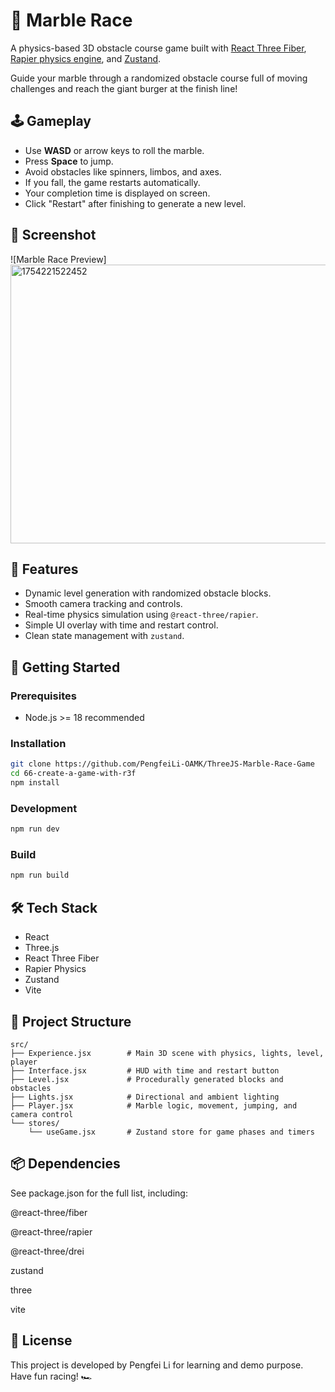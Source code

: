 # 🏁 Marble Race

A physics-based 3D obstacle course game built with [React Three Fiber](https://github.com/pmndrs/react-three-fiber), [Rapier physics engine](https://rapier.rs/), and [Zustand](https://github.com/pmndrs/zustand).

Guide your marble through a randomized obstacle course full of moving challenges and reach the giant burger at the finish line!

## 🕹️ Gameplay

- Use **WASD** or arrow keys to roll the marble.
- Press **Space** to jump.
- Avoid obstacles like spinners, limbos, and axes.
- If you fall, the game restarts automatically.
- Your completion time is displayed on screen.
- Click "Restart" after finishing to generate a new level.

## 📸 Screenshot

![Marble Race Preview]<img width="960" height="446" alt="1754221522452" src="https://github.com/user-attachments/assets/9e8d203e-2e08-4b78-a806-05c74c23b3e7" />


## 🧱 Features

- Dynamic level generation with randomized obstacle blocks.
- Smooth camera tracking and controls.
- Real-time physics simulation using `@react-three/rapier`.
- Simple UI overlay with time and restart control.
- Clean state management with `zustand`.

## 🚀 Getting Started

### Prerequisites

- Node.js >= 18 recommended

### Installation

```bash
git clone https://github.com/PengfeiLi-OAMK/ThreeJS-Marble-Race-Game
cd 66-create-a-game-with-r3f
npm install
```

### Development

```bash
npm run dev
```

### Build

```bash
npm run build
```

## 🛠 Tech Stack

- React
- Three.js
- React Three Fiber
- Rapier Physics
- Zustand
- Vite

## 📁 Project Structure
```text
src/
├── Experience.jsx        # Main 3D scene with physics, lights, level, player
├── Interface.jsx         # HUD with time and restart button
├── Level.jsx             # Procedurally generated blocks and obstacles
├── Lights.jsx            # Directional and ambient lighting
├── Player.jsx            # Marble logic, movement, jumping, and camera control
└── stores/
    └── useGame.jsx       # Zustand store for game phases and timers
```
    
## 📦 Dependencies
See package.json for the full list, including:

@react-three/fiber

@react-three/rapier

@react-three/drei

zustand

three

vite

## 📝 License
This project is developed by Pengfei Li for learning and demo purpose. Have fun racing! 🏎️
